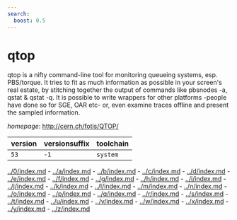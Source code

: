 ```yaml
---
search:
  boost: 0.5
---
```

# qtop

qtop is a nifty command-line tool for monitoring queueing systems, esp. PBS/torque.  It tries to fit as much information as possible in your screen's real estate,  by stitching together the output of commands like pbsnodes -a, qstat & qstat -q.  It is possible to write wrappers for other platforms -people have done so for SGE, OAR etc-  or, even examine traces offline and present the sampled information.

*homepage*: <http://cern.ch/fotis/QTOP/>

version | versionsuffix | toolchain
--------|---------------|----------
``53`` | ``-1`` | ``system``

[../0/index.md](0) - [../a/index.md](a) - [../b/index.md](b) - [../c/index.md](c) - [../d/index.md](d) - [../e/index.md](e) - [../f/index.md](f) - [../g/index.md](g) - [../h/index.md](h) - [../i/index.md](i) - [../j/index.md](j) - [../k/index.md](k) - [../l/index.md](l) - [../m/index.md](m) - [../n/index.md](n) - [../o/index.md](o) - [../p/index.md](p) - [../q/index.md](q) - [../r/index.md](r) - [../s/index.md](s) - [../t/index.md](t) - [../u/index.md](u) - [../v/index.md](v) - [../w/index.md](w) - [../x/index.md](x) - [../y/index.md](y) - [../z/index.md](z)

